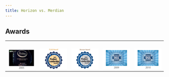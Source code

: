 ```yaml
---
title: Horizon vs. Merdian
---
```


## Awards

<table class="table">
    <tr>
        <td>&nbsp;</td>
    </tr>
    <tr>
        <td><a href="http://wiki.opennms.org/wiki/Awards" target="_BLANK"><img src="2005-Linux-World-Expo-best.jpg" /></a></td>
        <td><a href="http://wiki.opennms.org/wiki/Awards" target="_BLANK"><img src="2007-product-leadership-award-gold.jpg" /></a></td>
        <td><a href="http://wiki.opennms.org/wiki/Awards" target="_BLANK"><img src="2008-product-leadership-award-bronze.jpg" /></a></td>
        <td><a href="http://wiki.opennms.org/wiki/Awards" target="_BLANK"><img src="2009-bossie.jpg" /></a></td>
        <td><a href="http://wiki.opennms.org/wiki/Awards" target="_BLANK"><img src="2010-bossie.jpg" /></a></td>
    </tr>
</table>
